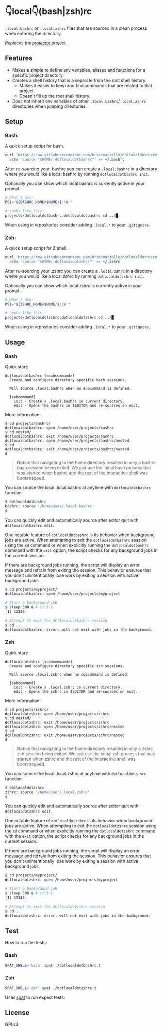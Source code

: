 # 👇local👇(bash|zsh)rc

`.local.bashrc`  or  `.local.zshrc` files that are sourced in a clean process when entering
the directory.

*Replaces the [projector](https://github.com/bas080/projector) project.*

## Features

- Makes a simple to define env variables, aliases and functions for a specific
  project directory.
- Creates a shell history that is a separate from the root shell history.
  - Makes it easier to keep and find commands that are related to that project.
  - Doesn't fill up the root shell history.
- Does not inherit env variables of other `.local.bashrc`/`.local.zshrc` directories when
  jumping directories.

## Setup

### Bash:

A quick setup script for bash.

```bash
curl 'https://raw.githubusercontent.com/brianmatzelle/dotlocaldotrc/refs/heads/master/bash/dotlocaldotbashrc' > "$HOME/.dotlocaldotbashrc" &&
  echo 'source "$HOME/.dotlocaldotbashrc"' >> ~/.bashrc
```

After re-sourcing your .bashrc you can create a `.local.bashrc` in a directory where you would like
a local bashrc by running `dotlocaldotbashrc init`.

Optionally you can show which local bashrc is currently active in your prompt.

```bash
# What I use:
PS1="${BASHRC_HOME#$HOME/}:\W "

# Looks like this:
projects/dotlocaldotbashrc:dotlocaldotbashrc cd ../█
```

When using in repositories consider adding `.local.*` to your `.gitignore`.

### Zsh:

A quick setup script for Z shell.

```zsh
curl 'https://raw.githubusercontent.com/brianmatzelle/dotlocaldotrc/refs/heads/master/zsh/dotlocaldotzshrc' > "$HOME/.dotlocaldotzshrc" &&
  echo 'source "$HOME/.dotlocaldotzshrc"' >> ~/.zshrc
```

After re-sourcing your .zshrc you can create a `.local.zshrc` in a directory where you would like
a local zshrc by running `dotlocaldotzshrc init`.

Optionally you can show which local zshrc is currently active in your prompt.

```zsh
# What I use:
PS1="${ZSHRC_HOME#$HOME/}:\W "

# Looks like this:
projects/dotlocaldotzshrc:dotlocaldotzshrc cd ../█
```

When using in repositories consider adding `.local.*` to your `.gitignore`.

## Usage

### Bash

Quick start:

```text
dotlocaldotbashrc [<subcommand>]
  Create and configure directory specific bash sessions.

  Will source .local.bashrc when no subcommand is defined.

  [subcommand]
    init - Create a .local.bashrc in current directory.
    edit - Opens the bashrc in $EDITOR and re-sources on exit.
```

More information:

```
$ cd projects/bashrc/
dotlocaldotbashrc: open /home/user/projects/bashrc
$ cd nested/
dotlocaldotbashrc: exit /home/user/projects/bashrc
dotlocaldotbashrc: open /home/user/projects/bashrc/nested
$ cd
dotlocaldotbashrc: exit /home/user/projects/bashrc/nested
$
```

> Notice that navigating to the home directory resulted in only a bashrc bash
> session being exited. We just use the initial bash process that was started
> when bashrc and the rest of the interactive shell was bootstrapped.

You can source the local .local.bashrc at anytime with `dotlocaldotbashrc` function.

```bash
$ dotlocaldotbashrc
bashrc: source '/home/user/.local.bashrc'
$
```

You can quickly edit and automatically source after editor quit with
`dotlocaldotbashrc edit`.

One notable feature of `dotlocaldotbashrc` is its behavior when background jobs
are active. When attempting to exit the `dotlocaldotbashrc` session using the
`cd` command or when explicitly running the `dotlocaldotbashrc` command with the
`exit` option, the script checks for any background jobs in the current session.

If there are background jobs running, the script will display an error message
and refrain from exiting the session. This behavior ensures that you don't
unintentionally lose work by exiting a session with active background jobs.

```bash
$ cd projects/myproject/
dotlocaldotbashrc: open /home/user/projects/myproject

# Start a background job
$ sleep 300 & # ctrl-z
[1] 12345

# Attempt to exit the dotlocaldotbashrc session
$ cd ..
dotlocaldotbashrc: error: will not exit with jobs in the background.
```

### Zsh

Quick start:

```text
dotlocaldotzshrc [<subcommand>]
  Create and configure directory specific zsh sessions.

  Will source .local.zshrc when no subcommand is defined.

  [subcommand]
    init - Create a .local.zshrc in current directory.
    edit - Opens the zshrc in $EDITOR and re-sources on exit.
```

More information:

```
$ cd projects/zshrc/
dotlocaldotzshrc: open /home/user/projects/zshrc
$ cd nested/
dotlocaldotzshrc: exit /home/user/projects/zshrc
dotlocaldotzshrc: open /home/user/projects/zshrc/nested
$ cd
dotlocaldotzshrc: exit /home/user/projects/zshrc/nested
$
```

> Notice that navigating to the home directory resulted in only a zshrc zsh
> session being exited. We just use the initial zsh process that was started
> when zshrc and the rest of the interactive shell was bootstrapped.

You can source the local .local.zshrc at anytime with `dotlocaldotzshrc` function.

```zsh
$ dotlocaldotzshrc
zshrc: source '/home/user/.local.zshrc'
$
```

You can quickly edit and automatically source after editor quit with
`dotlocaldotzshrc edit`.

One notable feature of `dotlocaldotzshrc` is its behavior when background jobs
are active. When attempting to exit the `dotlocaldotzshrc` session using the
`cd` command or when explicitly running the `dotlocaldotzshrc` command with the
`exit` option, the script checks for any background jobs in the current session.

If there are background jobs running, the script will display an error message
and refrain from exiting the session. This behavior ensures that you don't
unintentionally lose work by exiting a session with active background jobs.

```zsh
$ cd projects/myproject/
dotlocaldotzshrc: open /home/user/projects/myproject

# Start a background job
$ sleep 300 & # ctrl-z
[1] 12345

# Attempt to exit the dotlocaldotzshrc session
$ cd ..
dotlocaldotzshrc: error: will not exit with jobs in the background.
```

## Test

How to run the tests:

### Bash

```bash
SPAT_SHELL='bash' spat ./dotlocaldotbashrc.t
```

### Zsh

```bash
SPAT_SHELL='zsh' spat ./dotlocaldotzshrc.t
```

Uses [spat](https://github.com/bas080/spat) to run expect tests.

## License

GPLv3
